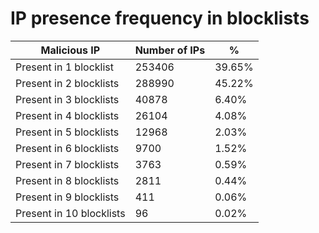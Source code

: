 # IP presence frequency in blocklists
| Malicious IP | Number of IPs | % |
|----|----|----|
| Present in 1 blocklist | 253406 | 39.65% |
| Present in 2 blocklists | 288990 | 45.22% |
| Present in 3 blocklists | 40878 | 6.40% |
| Present in 4 blocklists | 26104 | 4.08% |
| Present in 5 blocklists | 12968 | 2.03% |
| Present in 6 blocklists | 9700 | 1.52% |
| Present in 7 blocklists | 3763 | 0.59% |
| Present in 8 blocklists | 2811 | 0.44% |
| Present in 9 blocklists | 411 | 0.06% |
| Present in 10 blocklists | 96 | 0.02% |
